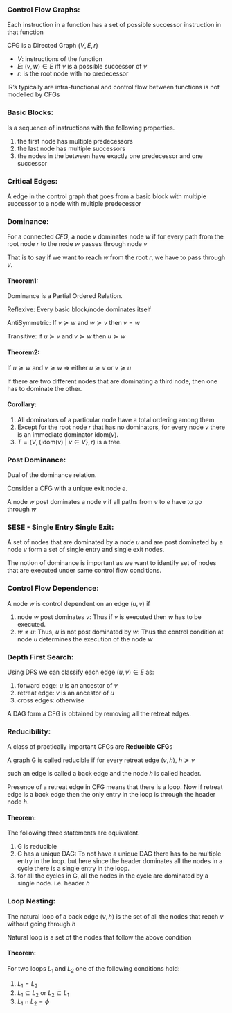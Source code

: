 ### Control Flow Graphs:

Each instruction in a function has a set of possible successor instruction in that function

$\text{CFG}$ is a Directed Graph $(V, E, r)$
- $V$: instructions of the function
- $E$: $(v, w) \in E$ iff $v$ is a possible successor of $v$
- $r$: is the root node with no predecessor

IR’s typically are intra-functional and control flow between functions is not modelled by CFGs

### Basic Blocks:

Is a sequence of instructions with the following properties.

1. the first node has multiple predecessors
2. the last node has multiple successors
3. the nodes in the between have exactly one predecessor and one successor

### Critical Edges:

A edge in the control graph that goes from a basic block with multiple successor to a node with multiple predecessor

### Dominance:

For a connected $CFG$, a node $v$ dominates node $w$ if for every path from the root node $r$ to the node $w$ passes through node $v$

That is to say if we want to reach $w$   from the root $r$, we have to pass through $v$.

#### Theorem1: 
Dominance is a Partial Ordered Relation.

Reflexive: Every basic block/node dominates itself

AntiSymmetric: If $v \succeq w$  and $w \succeq v$ then $v = w$

Transitive: if $u \succeq v$ and $v \succeq w$ then $u \succeq w$

#### Theorem2:

If $u \succeq w$ and $v \succeq w$ $\Longrightarrow$ either $u \succeq v$ or $v \succeq u$

If there are two different nodes that are dominating a third node, then one has to dominate the other.

#### Corollary:

1. All dominators of a particular node have a total ordering among them
2. Except for the root node $r$ that has no dominators, for every node $v$ there is an immediate dominator $\text{idom}(v)$.
3. $T = (V, \{\text{idom}(v) \ |\ v \in V\}, r)$ is a tree. 

### Post Dominance:

Dual of the dominance relation.

Consider a CFG with a unique exit node $e$.

A node $w$ post dominates a node $v$ if all paths from $v$ to $e$ have to go through $w$

### SESE - Single Entry Single Exit:

A set of nodes that are dominated by a node $u$ and are post dominated by a node $v$ form a set of single entry and single exit nodes.

The notion of dominance is important as we want to identify set of nodes that are executed under same control flow conditions.


### Control Flow Dependence:

A node $w$ is control dependent on an edge $(u, v)$ if

1. node $w$ post dominates $v$: Thus if $v$ is executed then $w$ has to be executed.
2. $w \neq u$: Thus, $u$ is not post dominated by $w$: Thus the control condition at node $u$ determines the execution of the node $w$

### Depth First Search:

Using DFS we can classify each edge $(u, v) \in E$ as:

1. forward edge: $u$  is an ancestor of $v$
2. retreat edge: $v$ is an ancestor of $u$
3. cross edges: otherwise

A DAG form a CFG is obtained by removing all the retreat edges.


### Reducibility:

A class of practically important CFGs are **Reducible CFG**s

A graph G is called reducible if for every retreat edge $(v, h)$, $h \succeq v$

such an edge is called a back edge and the node $h$ is called header.

Presence of a retreat edge in CFG means that there is a loop. Now if retreat edge is a back edge then the only entry in the loop is through the header node $h$. 

#### Theorem:
The following three statements are equivalent.

1. G is reducible
2. G has a unique DAG: To not have a unique DAG there has to be multiple entry in the loop. but here since the header dominates all the nodes in a cycle there is a single entry in the loop.
3. for all the cycles in G, all the nodes in the cycle are dominated by a single node. i.e. header $h$

### Loop Nesting:

The natural loop of a back edge $(v, h)$ is the set of all the nodes that reach $v$ without going through $h$

Natural loop is a set of the nodes that follow the above condition

#### Theorem:

For two loops $L_{1}$ and $L_{2}$ one of the following conditions hold:

1. $L_{1} = L_{2}$
2. $L_{1} \subseteq L_{2}$ or $L_{2} \subseteq L_{1}$
3. $L_{1} \cap L_{2} = \phi$

